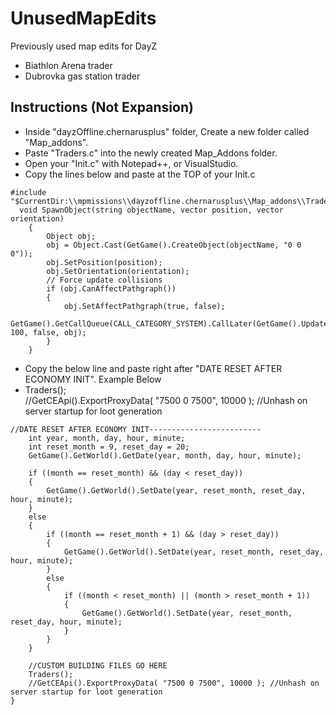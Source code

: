 # UnusedMapEdits
Previously used map edits for DayZ

* Biathlon Arena trader
* Dubrovka gas station trader

## Instructions (Not Expansion)
* Inside "dayzOffline.chernarusplus" folder, Create a new folder called "Map_addons".
* Paste "Traders.c" into the newly created Map_Addons folder.
* Open your "Init.c" with Notepad++, or VisualStudio.
* Copy the lines below and paste at the TOP of your Init.c

``` 
#include "$CurrentDir:\\mpmissions\\dayzoffline.chernarusplus\\Map_addons\\Traders.c"
  void SpawnObject(string objectName, vector position, vector orientation)
    {
        Object obj;
        obj = Object.Cast(GetGame().CreateObject(objectName, "0 0 0"));
        obj.SetPosition(position);
        obj.SetOrientation(orientation);
        // Force update collisions
        if (obj.CanAffectPathgraph())
        {
            obj.SetAffectPathgraph(true, false);
            GetGame().GetCallQueue(CALL_CATEGORY_SYSTEM).CallLater(GetGame().UpdatePathgraphRegionByObject, 100, false, obj);
        }
    }
```
* Copy the below line and paste right after "DATE RESET AFTER ECONOMY INIT". Example Below
* Traders();	
//GetCEApi().ExportProxyData( "7500 0 7500", 10000 ); //Unhash on server startup for loot generation

```
//DATE RESET AFTER ECONOMY INIT-------------------------
	int year, month, day, hour, minute;
	int reset_month = 9, reset_day = 20;
	GetGame().GetWorld().GetDate(year, month, day, hour, minute);

	if ((month == reset_month) && (day < reset_day))
	{
		GetGame().GetWorld().SetDate(year, reset_month, reset_day, hour, minute);
	}
	else
	{
		if ((month == reset_month + 1) && (day > reset_day))
		{
			GetGame().GetWorld().SetDate(year, reset_month, reset_day, hour, minute);
		}
		else
		{
			if ((month < reset_month) || (month > reset_month + 1))
			{
				GetGame().GetWorld().SetDate(year, reset_month, reset_day, hour, minute);
			}
		}
	}
	
	//CUSTOM BUILDING FILES GO HERE
	Traders();	
	//GetCEApi().ExportProxyData( "7500 0 7500", 10000 ); //Unhash on server startup for loot generation
}
```
